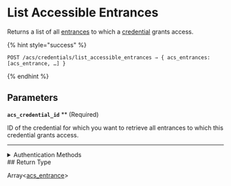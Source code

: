 # List Accessible Entrances

Returns a list of all [entrances](https://docs.seam.co/latest/api/acs/entrances) to which a [credential](https://docs.seam.co/latest/api/acs/credentials) grants access.

{% hint style="success" %}
```
POST /acs/credentials/list_accessible_entrances ⇒ { acs_entrances: [acs_entrance, …] }
```
{% endhint %}

## Parameters

**`acs_credential_id`** **
 (Required)

ID of the credential for which you want to retrieve all entrances to which this credential grants access.

---


<details>

<summary>Authentication Methods</summary>

- API key
- Personal access token
  <br>Must also include the `seam-workspace` header in the request.
</details>
## Return Type

Array<[acs\_entrance](./)>

